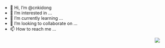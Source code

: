 - 👋 Hi, I’m @cnkidong
- 👀 I’m interested in ...
- 🌱 I’m currently learning ...
- 💞️ I’m looking to collaborate on ...
- 📫 How to reach me ...

<img align="right" src="https://github-readme-stats.vercel.app/api?username=cnkidong&show_icons=true&theme=radical"/>


